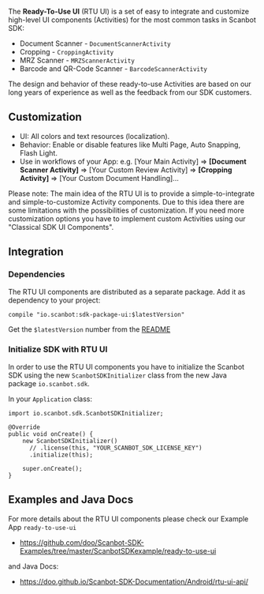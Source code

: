 The **Ready-To-Use UI** (RTU UI) is a set of easy to integrate and customize high-level UI components (Activities) for the most common tasks in Scanbot SDK: 
- Document Scanner - `DocumentScannerActivity`
- Cropping - `CroppingActivity`
- MRZ Scanner - `MRZScannerActivity`
- Barcode and QR-Code Scanner - `BarcodeScannerActivity`

The design and behavior of these ready-to-use Activities are based on our long years of experience as well as the feedback from our SDK customers.

## Customization

- UI: All colors and text resources (localization).
- Behavior: Enable or disable features like Multi Page, Auto Snapping, Flash Light.
- Use in workflows of your App: e.g. [Your Main Activity] => **[Document Scanner Activity]** => [Your Custom Review Activity] => **[Cropping Activity]** => [Your Custom Document Handling]...

Please note: The main idea of the RTU UI is to provide a simple-to-integrate and simple-to-customize Activity components. Due to this idea there are some limitations with the possibilities of customization.
If you need more customization options you have to implement custom Activities using our "Classical SDK UI Components".


## Integration

### Dependencies

The RTU UI components are distributed as a separate package. Add it as dependency to your project:

    compile "io.scanbot:sdk-package-ui:$latestVersion"

Get the `$latestVersion` number from the [README](https://github.com/doo/Scanbot-SDK-Examples/blob/master/README.md)

### Initialize SDK with RTU UI

In order to use the RTU UI components you have to initialize the Scanbot SDK using the new `ScanbotSDKInitializer` class from the new Java package `io.scanbot.sdk`.

In your `Application` class:

```
import io.scanbot.sdk.ScanbotSDKInitializer;

@Override
public void onCreate() {
    new ScanbotSDKInitializer()
      // .license(this, "YOUR_SCANBOT_SDK_LICENSE_KEY")
      .initialize(this);

    super.onCreate();
}
```

## Examples and Java Docs

For more details about the RTU UI components please check our Example App `ready-to-use-ui`
- https://github.com/doo/Scanbot-SDK-Examples/tree/master/ScanbotSDKexample/ready-to-use-ui

and Java Docs: 
- https://doo.github.io/Scanbot-SDK-Documentation/Android/rtu-ui-api/
